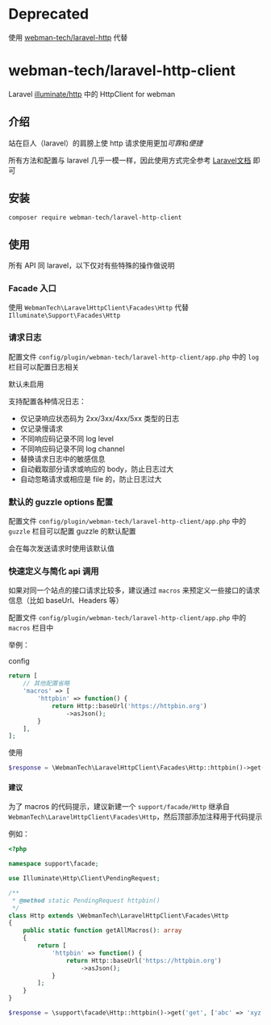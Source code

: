 # Deprecated 

使用 [webman-tech/laravel-http](https://github.com/webman-tech/laravel-monorepo) 代替


# webman-tech/laravel-http-client

Laravel [illuminate/http](https://packagist.org/packages/illuminate/http) 中的 HttpClient for webman

## 介绍

站在巨人（laravel）的肩膀上使 http 请求使用更加*可靠*和*便捷*

所有方法和配置与 laravel 几乎一模一样，因此使用方式完全参考 [Laravel文档](https://laravel.com/docs/8.x/http-client) 即可

## 安装

```bash
composer require webman-tech/laravel-http-client
```

## 使用

所有 API 同 laravel，以下仅对有些特殊的操作做说明

### Facade 入口

使用 `WebmanTech\LaravelHttpClient\Facades\Http` 代替 `Illuminate\Support\Facades\Http`

### 请求日志

配置文件 `config/plugin/webman-tech/laravel-http-client/app.php` 中的 `log` 栏目可以配置日志相关

默认未启用

支持配置各种情况日志：

- 仅记录响应状态码为 2xx/3xx/4xx/5xx 类型的日志
- 仅记录慢请求
- 不同响应码记录不同 log level
- 不同响应码记录不同 log channel
- 替换请求日志中的敏感信息
- 自动截取部分请求或响应的 body，防止日志过大
- 自动忽略请求或相应是 file 的，防止日志过大

### 默认的 guzzle options 配置

配置文件 `config/plugin/webman-tech/laravel-http-client/app.php` 中的 `guzzle` 栏目可以配置 guzzle 的默认配置

会在每次发送请求时使用该默认值

### 快速定义与简化 api 调用

如果对同一个站点的接口请求比较多，建议通过 `macros` 来预定义一些接口的请求信息（比如 baseUrl、Headers 等）

配置文件 `config/plugin/webman-tech/laravel-http-client/app.php` 中的 `macros` 栏目中

举例：

config

```php
return [
    // 其他配置省略
    'macros' => [
        'httpbin' => function() {
            return Http::baseUrl('https://httpbin.org')
                ->asJson();
        }
    ],
];
```

使用

```php
$response = \WebmanTech\LaravelHttpClient\Facades\Http::httpbin()->get('get', ['abc' => 'xyz']);
```

#### 建议

为了 macros 的代码提示，建议新建一个 `support/facade/Http` 继承自 `WebmanTech\LaravelHttpClient\Facades\Http`，然后顶部添加注释用于代码提示

例如：

```php
<?php

namespace support\facade;

use Illuminate\Http\Client\PendingRequest;

/**
 * @method static PendingRequest httpbin()
 */
class Http extends \WebmanTech\LaravelHttpClient\Facades\Http
{
    public static function getAllMacros(): array
    {
        return [
            'httpbin' => function() {
                return Http::baseUrl('https://httpbin.org')
                    ->asJson();
            }
        ];
    }
}
```

```php
$response = \support\facade\Http::httpbin()->get('get', ['abc' => 'xyz']);
```
